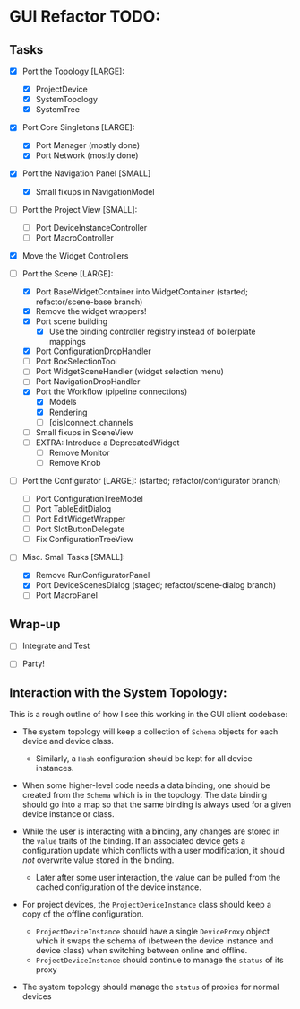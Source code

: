 GUI Refactor TODO:
==================

Tasks
-----

- [X] Port the Topology [LARGE]:
    - [X] ProjectDevice
    - [X] SystemTopology
    - [X] SystemTree

- [X] Port Core Singletons [LARGE]:
    - [X] Port Manager (mostly done)
    - [X] Port Network (mostly done)

- [X] Port the Navigation Panel [SMALL]
    - [X] Small fixups in NavigationModel

- [ ] Port the Project View [SMALL]:
    - [ ] Port DeviceInstanceController
    - [ ] Port MacroController

- [X] Move the Widget Controllers

- [ ] Port the Scene [LARGE]:
    - [X] Port BaseWidgetContainer into WidgetContainer (started; refactor/scene-base branch)
    - [X] Remove the widget wrappers!
    - [X] Port scene building
        - [X] Use the binding controller registry instead of boilerplate mappings
    - [X] Port ConfigurationDropHandler
    - [ ] Port BoxSelectionTool
    - [ ] Port WidgetSceneHandler (widget selection menu)
    - [ ] Port NavigationDropHandler
    - [X] Port the Workflow (pipeline connections)
        - [X] Models
        - [X] Rendering
        - [ ] [dis]connect_channels
    - [ ] Small fixups in SceneView
    - [ ] EXTRA: Introduce a DeprecatedWidget
        - [ ] Remove Monitor
        - [ ] Remove Knob

- [ ] Port the Configurator [LARGE]: (started; refactor/configurator branch)
    - [ ] Port ConfigurationTreeModel
    - [ ] Port TableEditDialog
    - [ ] Port EditWidgetWrapper
    - [ ] Port SlotButtonDelegate
    - [ ] Fix ConfigurationTreeView

- [ ] Misc. Small Tasks [SMALL]:
    - [X] Remove RunConfiguratorPanel
    - [X] Port DeviceScenesDialog (staged; refactor/scene-dialog branch)
    - [ ] Port MacroPanel

Wrap-up
-------

- [ ] Integrate and Test
- [ ] Party!


Interaction with the System Topology:
-------------------------------------

This is a rough outline of how I see this working in the GUI client codebase:

* The system topology will keep a collection of `Schema` objects for each
  device and device class.

  - Similarly, a `Hash` configuration should be kept for all device instances.

* When some higher-level code needs a data binding, one should be created from
  the `Schema` which is in the topology. The data binding should go into a map
  so that the same binding is always used for a given device instance or class.
* While the user is interacting with a binding, any changes are stored in the
  `value` traits of the binding. If an associated device gets a configuration
  update which conflicts with a user modification, it should _not_ overwrite
  value stored in the binding.

  - Later after some user interaction, the value can be pulled from the cached
    configuration of the device instance.

* For project devices, the `ProjectDeviceInstance` class should keep a copy of
  the offline configuration.

  - `ProjectDeviceInstance` should have a single `DeviceProxy` object which it
    swaps the schema of (between the device instance and device class) when
    switching between online and offline.
  - `ProjectDeviceInstance` should continue to manage the `status` of its proxy

* The system topology should manage the `status` of proxies for normal devices
